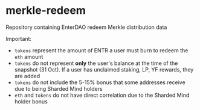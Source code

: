 # merkle-redeem
Repository containing EnterDAO redeem Merkle distribution data

Important:
- `tokens` represent the amount of ENTR a user must burn to redeem the `eth` amount
- `tokens` do not represent **only** the user's balance at the time of the snapshot (31 Oct). If a user has unclaimed staking, LP, YF rewards, they are added
- `tokens` do not include the 5-15% bonus that some addresses receive due to being Sharded Mind holders
- `eth` and `tokens` do not have direct correlation due to the Sharded Mind holder bonus
